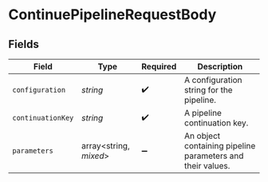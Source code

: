 # ContinuePipelineRequestBody


## Fields

| Field                                                      | Type                                                       | Required                                                   | Description                                                |
| ---------------------------------------------------------- | ---------------------------------------------------------- | ---------------------------------------------------------- | ---------------------------------------------------------- |
| `configuration`                                            | *string*                                                   | :heavy_check_mark:                                         | A configuration string for the pipeline.                   |
| `continuationKey`                                          | *string*                                                   | :heavy_check_mark:                                         | A pipeline continuation key.                               |
| `parameters`                                               | array<string, *mixed*>                                     | :heavy_minus_sign:                                         | An object containing pipeline parameters and their values. |